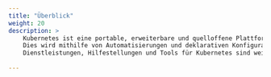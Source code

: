 ```yaml
---
title: "Überblick"
weight: 20
description: >
    Kubernetes ist eine portable, erweiterbare und quelloffene Plattform, um containerisierte Arbeitslasten und Dienste zu verwalten.
    Dies wird mithilfe von Automatisierungen und deklarativen Konfigurationen erreicht. Kubernetes hat ein großes, schnell wachsendes Ökosystem.
    Dienstleistungen, Hilfestellungen und Tools für Kubernetes sind weit verbreitet.
    
---
```


